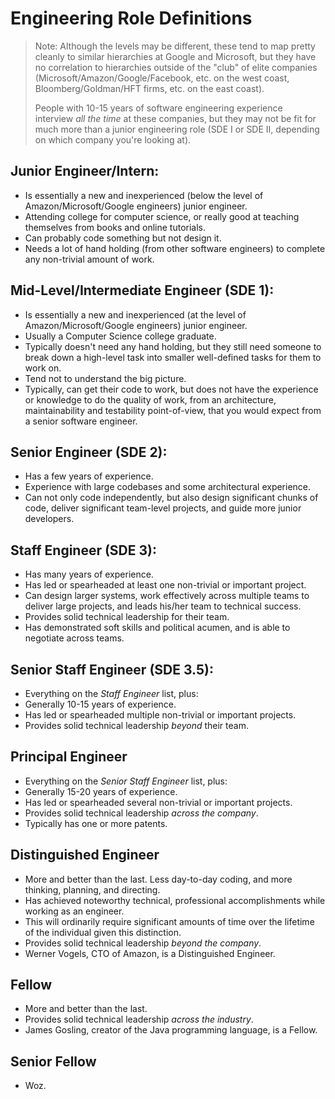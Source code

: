 # Engineering Role Definitions

> Note: Although the levels may be different, these tend to map pretty cleanly to similar hierarchies at Google and Microsoft, but they have no correlation to hierarchies outside of the "club" of elite companies (Microsoft/Amazon/Google/Facebook, etc. on the west coast, Bloomberg/Goldman/HFT firms, etc. on the east coast).
> 
> 
> People with 10-15 years of software engineering experience interview *all the time* at these companies, but they may not be fit for much more than a junior engineering role (SDE I or SDE II, depending on which company you're looking at).
> 

## Junior Engineer/Intern:

- Is essentially a new and inexperienced (below the level of Amazon/Microsoft/Google engineers) junior engineer.
- Attending college for computer science, or really good at teaching themselves from books and online tutorials.
- Can probably code something but not design it.
- Needs a lot of hand holding (from other software engineers) to complete any non-trivial amount of work.

## Mid-Level/Intermediate Engineer (SDE 1):

- Is essentially a new and inexperienced (at the level of Amazon/Microsoft/Google engineers) junior engineer.
- Usually a Computer Science college graduate.
- Typically doesn't need any hand holding, but they still need someone to break down a high-level task into smaller well-defined tasks for them to work on.
- Tend not to understand the big picture.
- Typically, can get their code to work, but does not have the experience or knowledge to do the quality of work, from an architecture, maintainability and testability point-of-view, that you would expect from a senior software engineer.

## Senior Engineer (SDE 2):

- Has a few years of experience.
- Experience with large codebases and some architectural experience.
- Can not only code independently, but also design significant chunks of code, deliver significant team-level projects, and guide more junior developers.

## Staff Engineer (SDE 3):

- Has many years of experience.
- Has led or spearheaded at least one non-trivial or important project.
- Can design larger systems, work effectively across multiple teams to deliver large projects, and leads his/her team to technical success.
- Provides solid technical leadership for their team.
- Has demonstrated soft skills and political acumen, and is able to negotiate across teams.

## Senior Staff Engineer (SDE 3.5):

- Everything on the *Staff Engineer* list, plus:
- Generally 10-15 years of experience.
- Has led or spearheaded multiple non-trivial or important projects.
- Provides solid technical leadership *beyond* their team.

## Principal Engineer

- Everything on the *Senior Staff Engineer* list, plus:
- Generally 15-20 years of experience.
- Has led or spearheaded several non-trivial or important projects.
- Provides solid technical leadership *across the company*.
- Typically has one or more patents.

## Distinguished Engineer

- More and better than the last. Less day-to-day coding, and more thinking, planning, and directing.
- Has achieved noteworthy technical, professional accomplishments while working as an engineer.
- This will ordinarily require significant amounts of time over the lifetime of the individual given this distinction.
- Provides solid technical leadership *beyond the company*.
- Werner Vogels, CTO of Amazon, is a Distinguished Engineer.

## Fellow

- More and better than the last.
- Provides solid technical leadership *across the industry*.
- James Gosling, creator of the Java programming language, is a Fellow.

## Senior Fellow

- Woz.
